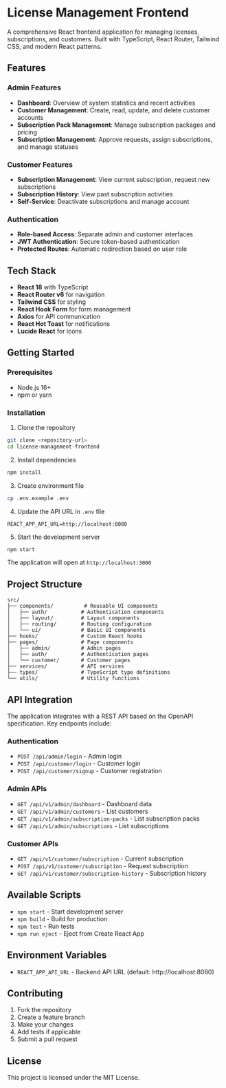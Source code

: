 # License Management Frontend

A comprehensive React frontend application for managing licenses, subscriptions, and customers. Built with TypeScript, React Router, Tailwind CSS, and modern React patterns.

## Features

### Admin Features
- **Dashboard**: Overview of system statistics and recent activities
- **Customer Management**: Create, read, update, and delete customer accounts
- **Subscription Pack Management**: Manage subscription packages and pricing
- **Subscription Management**: Approve requests, assign subscriptions, and manage statuses

### Customer Features
- **Subscription Management**: View current subscription, request new subscriptions
- **Subscription History**: View past subscription activities
- **Self-Service**: Deactivate subscriptions and manage account

### Authentication
- **Role-based Access**: Separate admin and customer interfaces
- **JWT Authentication**: Secure token-based authentication
- **Protected Routes**: Automatic redirection based on user role

## Tech Stack

- **React 18** with TypeScript
- **React Router v6** for navigation
- **Tailwind CSS** for styling
- **React Hook Form** for form management
- **Axios** for API communication
- **React Hot Toast** for notifications
- **Lucide React** for icons

## Getting Started

### Prerequisites
- Node.js 16+ 
- npm or yarn

### Installation

1. Clone the repository
```bash
git clone <repository-url>
cd license-management-frontend
```

2. Install dependencies
```bash
npm install
```

3. Create environment file
```bash
cp .env.example .env
```

4. Update the API URL in `.env` file
```
REACT_APP_API_URL=http://localhost:8080
```

5. Start the development server
```bash
npm start
```

The application will open at `http://localhost:3000`

## Project Structure

```
src/
├── components/          # Reusable UI components
│   ├── auth/           # Authentication components
│   ├── layout/         # Layout components
│   ├── routing/        # Routing configuration
│   └── ui/             # Basic UI components
├── hooks/              # Custom React hooks
├── pages/              # Page components
│   ├── admin/          # Admin pages
│   ├── auth/           # Authentication pages
│   └── customer/       # Customer pages
├── services/           # API services
├── types/              # TypeScript type definitions
└── utils/              # Utility functions
```

## API Integration

The application integrates with a REST API based on the OpenAPI specification. Key endpoints include:

### Authentication
- `POST /api/admin/login` - Admin login
- `POST /api/customer/login` - Customer login
- `POST /api/customer/signup` - Customer registration

### Admin APIs
- `GET /api/v1/admin/dashboard` - Dashboard data
- `GET /api/v1/admin/customers` - List customers
- `GET /api/v1/admin/subscription-packs` - List subscription packs
- `GET /api/v1/admin/subscriptions` - List subscriptions

### Customer APIs
- `GET /api/v1/customer/subscription` - Current subscription
- `POST /api/v1/customer/subscription` - Request subscription
- `GET /api/v1/customer/subscription-history` - Subscription history

## Available Scripts

- `npm start` - Start development server
- `npm build` - Build for production
- `npm test` - Run tests
- `npm run eject` - Eject from Create React App

## Environment Variables

- `REACT_APP_API_URL` - Backend API URL (default: http://localhost:8080)

## Contributing

1. Fork the repository
2. Create a feature branch
3. Make your changes
4. Add tests if applicable
5. Submit a pull request

## License

This project is licensed under the MIT License.